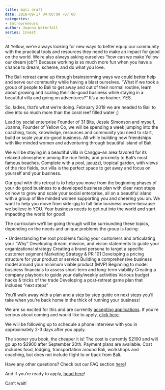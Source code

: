 ```yaml
---
title: bali draft
date: 2018-09-17 04:00:00 -07:00
categories:
- Entrepreneurs
author: Joanna Waterfall
series: Invest
---
```


At Yellow, we’re always looking for new ways to better equip our community with the practical tools and resources they need to make an impact for good on the world. We’re also always asking ourselves “how can we make Yellow our dream job”? Because working is so much more fun when you have a chance to dream, scheme, and do what you love. 

The Bali retreat came up through brainstorming ways we could better help and serve our community while having a blast ourselves. “What if we took a group of people to Bali to get away and out of their normal routine, learn about growing and scaling their do-good business while staying in a beautiful villa and going on adventures?” It’s a no brainer. YES.

So, ladies, that’s what we’re doing. February 2019 we are headed to Bali to dive into so much more than the coral reef filled water ;)

Lead by social enterprise Founder of 31 Bits, Jessie Simonson and myself, Joanna, Founder of Yellow Co, we will be spending a week jumping into the coaching, tools, knowledge, resources and community you need to start, build or scale your do-good business. All while building new friendships with like minded women and adventuring through beautiful island of Bali.

We will be staying in a beautiful villa in Canggu–an area favored for its relaxed atmosphere among the rice fields, and proximity to Bali’s most famous beaches. Complete with a pool, jacuzzi, tropical garden, with views of the rice fields, our villa is the perfect space to get away and focus on yourself and your business.

Our goal with this retreat is to help you move from the beginning phases of your do good business to a developed business plan with clear next steps on how to grow and scale your social enterprise, all on a beautiful island with a group of like minded women supporting you and cheering you on. We want to help you move from side-gig to full time business owner–because we believe in YOU. Your business needs to get out into the world and start impacting the world for good!

The curriculum we’ll be going through will be surrounding these topics, depending on the needs and unique problems the group is facing:

   • Understanding the root problems facing your customers and articulating your “Why” 
Developing dream, mission, and vision statements to guide your organizational strategy
Creating a brand persona to target a specific customer segment
 Marketing Strategy & PR 101 
Developing a pricing structure for your product or service 
Building a comprehensive business model around your minimum viable product (MVP)
Beginning to model business financials to assess short-term and long-term viability 
Creating a company playbook to guide your daily/weekly activities 
Various budget hacks & tricks of the trade 
Developing a post-retreat game plan that includes “next steps”

You’ll walk away with a plan and a step by step guide on next steps you’ll take when you’re back home in the thick of running your business!


We are so excited for this and are currently [accepting applications](https://yellowco.typeform.com/to/jIzB0Y). If you’re serious about coming and would like to apply, [click here](https://yellowco.typeform.com/to/jIzB0Y). 

We will be following up to schedule a phone interview with you in approximately 2-3 days after you apply.

The sooner you book, the cheaper it is! The cost is currently $2100 and will go up to $2900 after September 20th. Payment plans are available. Cost includes food, lodging, transportation around Bali, workshops and coaching, but does not include flight to or back from Bali.

Have any other questions? Check out our FAQ section [here](https://yellowco.co/retreats/bali/)!

And if you’re ready to apply, [head here](https://yellowco.typeform.com/to/jIzB0Y)! 

Can’t wait!

